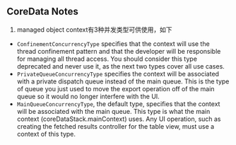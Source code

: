 ## CoreData Notes

1. managed object context有3种并发类型可供使用，如下

* `ConfinementConcurrencyType` specifies that the context will use the thread confinement pattern and that the developer will be responsible for managing all thread access. You should consider this type deprecated and never use it, as the next two types cover all use cases.
* `PrivateQueueConcurrencyType` specifies the context will be associated with a private dispatch queue instead of the main queue. This is the type of queue you just used to move the export operation off of the main queue so it would no longer interfere with the UI.
* `MainQueueConcurrencyType`, the default type, specifies that the context will be associated with the main queue. This type is what the main context (coreDataStack.mainContext) uses. Any UI operation, such as creating the fetched results controller for the table view, must use a context of this type.